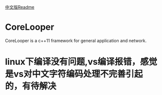 [中文版Readme](doc/cn/readme.md)

# CoreLooper
CoreLooper is a c++11 framework for general application and network.

# linux下编译没有问题,vs编译报错，感觉是vs对中文字符编码处理不完善引起的，有待解决